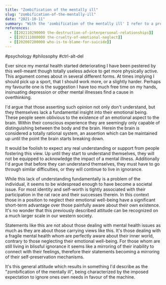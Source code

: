 ```yaml
---
title: "Zombification of the mentally ill"
slug: "zombification-of-the-mentally-ill"
date: "2021-10-11"
summary: "With the 'zombification of the mentally ill' I refer to a process where those dealing with mental health issues are muted due an underlying and unconscious fear one will eventually have to face their own trauma."
references: 
  - [[202110290000 the-destruction-of-interpersonal-relationships]]
  - [[202111080000 the-cruelty-of-emotional-neglect]]
  - [[202007200000 who-is-to-blame-for-suicide]]
---
```


#psychology #philosophy #ctrl-alt-del

Ever since my mental health started deteriorating I have been pestered by this well-meant though totally useless advice to get more physically active. This argument comes about in several different forms. At times implying I should pick up a sport, that I should work more, or a slightly harder. Perhaps my favourite one is the suggestion I have too much free time on my hands, insinuating depression or other mental illnesses find a cause in overthinking.

I'd argue that those asserting such opinion not only don't understand, but they themselves lack a fundamental insight into their emotional being. These people seem oblivious to the existence of an emotional aspect to the brain. Within their conscious experience they are seemingly only capable of distinguishing between the body and the brain. Herein the brain is considered a totally rational system, an assertion which can be maintained up until the point the brain starts breaking down.

It would be foolish to expect any real understanding or support from people fostering this view. Up until they start to understand themselves, they will not be equipped to acknowledge the impact of a mental illness. Additionally I'd argue that before they can understand themselves, they must have to go through similar difficulties, or they will continue to live in ignorance. 

While this lack of understanding fundamentally is a problem of the individual, it seems to be widespread enough to have become a societal issue. For most identity and self-worth is tightly associated with their participation in the rat race and their successes therein. In this context those in a position to neglect their emotional well-being have a significant short-term advantage over those painfully aware about their own existence. It's no wonder that this previously described attitude can be recognized on a much larger scale in our western society.

Statements like this are not about those dealing with mental health issues as much as they are about those carrying views like this. It's those dealing with a fragile mental health whom are perfectly aware about their inner world, contrary to those neglecting their emotional well-being. For those whom are still living in blissful ignorance it seems like a mirroring of their inability to connect with their feelings, therefore their statements becoming a mirroring of their self-preservation mechanisms.

It's this general attitude which results in something I'd describe as the "zombification of the mentally ill", being characterized by the imposed expectation to ignore ones own needs in favour of the machine.
